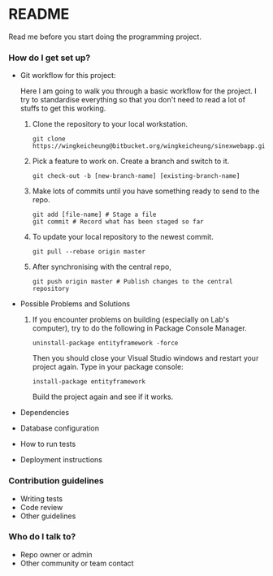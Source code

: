 # README #

Read me before you start doing the programming project.

### How do I get set up? ###

* Git workflow for this project:

    Here I am going to walk you through a basic workflow for the project. I try to standardise everything so that you don't need to read a lot of stuffs to get this working.

	1. Clone the repository to your local workstation.

		```
		git clone https://wingkeicheung@bitbucket.org/wingkeicheung/sinexwebapp.git
		```

	2. Pick a feature to work on. Create a branch and switch to it.
	   
		```
		git check-out -b [new-branch-name] [existing-branch-name]
		```

	3. Make lots of commits until you have something ready to send to the repo.

		```
		git add [file-name] # Stage a file
		git commit # Record what has been staged so far
		```

	4. To update your local repository to the newest commit.

		```
		git pull --rebase origin master
		```

	5. After synchronising with the central repo, 
	 
		```
		git push origin master # Publish changes to the central repository
		```



* Possible Problems and Solutions

	1. If you encounter problems on building (especially on Lab's computer), try to do the following in Package Console Manager.

		```
		uninstall-package entityframework -force
		```

		Then you should close your Visual Studio windows and restart your project again. Type in your package console:

		```
		install-package entityframework
		```
		
		Build the project again and see if it works.

* Dependencies
* Database configuration
* How to run tests
* Deployment instructions

### Contribution guidelines ###

* Writing tests
* Code review
* Other guidelines

### Who do I talk to? ###

* Repo owner or admin
* Other community or team contact